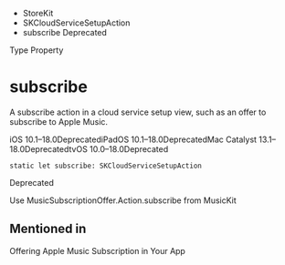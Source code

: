 

- StoreKit
- SKCloudServiceSetupAction
-  subscribe Deprecated

Type Property

# subscribe

A subscribe action in a cloud service setup view, such as an offer to subscribe to Apple Music.

iOS 10.1–18.0DeprecatediPadOS 10.1–18.0DeprecatedMac Catalyst 13.1–18.0DeprecatedtvOS 10.0–18.0Deprecated

``` source
static let subscribe: SKCloudServiceSetupAction
```

Deprecated

Use MusicSubscriptionOffer.Action.subscribe from MusicKit

## Mentioned in 

Offering Apple Music Subscription in Your App

